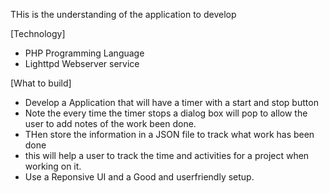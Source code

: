 
THis is the understanding of the application to develop 

[Technology]
- PHP Programming Language 
- Lighttpd Webserver service 

[What to build]
- Develop a Application that will have a timer with a start and stop button 
- Note the every time the timer stops a dialog box will pop to allow the user to add notes of the work been done. 
- THen store the information in a JSON file to track what work has been done 
- this will help a user to track the time and activities for a project when working on it. 
- Use a Reponsive UI and a Good and userfriendly setup. 